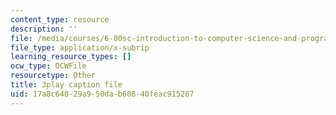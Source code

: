 ```yaml
---
content_type: resource
description: ''
file: /media/courses/6-00sc-introduction-to-computer-science-and-programming-spring-2011/17a8c64029a950dab60840feac915267_rM3shFQyieU.vtt
file_type: application/x-subrip
learning_resource_types: []
ocw_type: OCWFile
resourcetype: Other
title: 3play caption file
uid: 17a8c640-29a9-50da-b608-40feac915267
---
```

